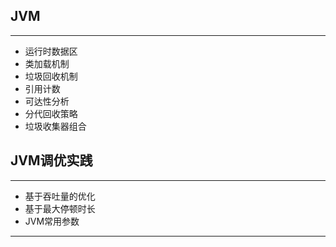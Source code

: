 ## JVM

***

- 运行时数据区
- 类加载机制
- 垃圾回收机制
- 引用计数
- 可达性分析
- 分代回收策略
- 垃圾收集器组合

## JVM调优实践

***

- 基于吞吐量的优化
- 基于最大停顿时长
- JVM常用参数

***